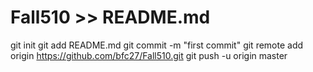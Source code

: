# Fall510 >> README.md
git init
git add README.md
git commit -m "first commit"
git remote add origin https://github.com/bfc27/Fall510.git
git push -u origin master
